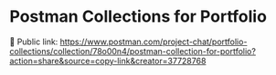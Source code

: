 # Postman Collections for Portfolio
🔗 Public link: https://www.postman.com/project-chat/portfolio-collections/collection/78o00n4/postman-collection-for-portfolio?action=share&source=copy-link&creator=37728768
